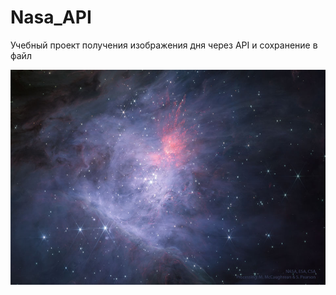 # Nasa_API
Учебный проект получения изображения дня через API и сохранение в файл

![image](OrionNircShort_Webb_960.jpg)
